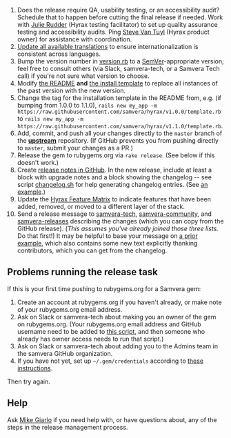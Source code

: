 1. Does the release require QA, usability testing, or an accessibility audit? Schedule that to happen before cutting the final release if needed. Work with [Julie Rudder](https://github.com/julesies) (Hyrax testing facilitator) to set up quality assurance testing and accessibility audits. Ping [Steve Van Tuyl](https://github.com/vantuyls) (Hyrax product owner) for assistance with coordination.
1. [Update all available translations](https://github.com/samvera/hyrax/wiki/Translations-(internationalization)#update-translations) to ensure internationalization is consistent across languages.
1. Bump the version number in [version.rb](https://github.com/samvera/hyrax/blob/master/lib/hyrax/version.rb) to a [SemVer](http://semver.org/)-appropriate version; feel free to consult others (via Slack, samvera-tech, or a Samvera Tech call) if you're not sure what version to choose.
1. Modify [the README](https://github.com/samvera/hyrax/blob/master/README.md) **and** [the install template](https://github.com/samvera/hyrax/blob/master/template.rb) to replace all instances of the past version with the new version.
1. Change the tag for the installation template in the README from, e.g. (if bumping from 1.0.0 to 1.1.0), `rails new my_app -m https://raw.githubusercontent.com/samvera/hyrax/v1.0.0/template.rb` to `rails new my_app -m https://raw.githubusercontent.com/samvera/hyrax/v1.1.0/template.rb`.
1. Add, commit, and push all your changes directly to the `master` branch of the **[upstream](https://github.com/samvera/hyrax)** repository. (If GitHub prevents you from pushing directly to `master`, submit your changes as a PR.)
1. Release the gem to rubygems.org via `rake release`. (See below if this doesn't work.)
1. Create [release notes in GitHub](https://github.com/samvera/hyrax/releases/new). In the new release, include at least a block with upgrade notes and a block showing the changelog -- see script [changelog.sh](https://github.com/samvera/hydra/blob/master/script/changelog.sh) for help generating changelog entries. (See [an example](https://github.com/samvera/hyrax/releases/tag/v2.0.0).)
1. Update the [Hyrax Feature Matrix](https://github.com/samvera/hyrax/wiki/Feature-matrix) to indicate features that have been added, removed, or moved to a different layer of the stack.
1. Send a release message to [samvera-tech](mailto:samvera-tech@googlegroups.com), [samvera-community](mailto:samvera-community@googlegroups.com), and [samvera-releases](mailto:samvera-releases@googlegroups.com) describing the changes (which you can copy from the GitHub release). (*This assumes you've already joined those three lists.* Do that first!) It may be helpful to base your message on [a prior example](https://groups.google.com/forum/#!topic/samvera-releases/SvQAhtIgpqA), which also contains some new text explicitly thanking contributors, which you can get from the changelog.

## Problems running the release task

If this is your first time pushing to rubygems.org for a Samvera gem:
  1. Create an account at rubygems.org if you haven't already, or make note of your rubygems.org email address.
  1. Ask on Slack or samvera-tech about making you an owner of the gem on rubygems.org. (Your rubygems.org email address and GitHub username need to be added to [this script](https://github.com/samvera/hydra/blob/master/script/grant_revoke_gem_authority.rb#L19), and then someone who already has owner access needs to run that script.)
  1. Ask on Slack or samvera-tech about adding you to the Admins team in the samvera GitHub organization.
  1. If you have not yet, set up `~/.gem/credentials` according to [these instructions](https://rubygems.org/profile/edit).

Then try again.

## Help

Ask [Mike Giarlo](https://github.com/mjgiarlo) if you need help with, or have questions about, any of the steps in the release management process.